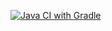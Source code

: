 [![Java CI with Gradle](https://github.com/EvgeniaSerg/HW3/actions/workflows/gradle.yml/badge.svg)](https://github.com/EvgeniaSerg/HW3/actions/workflows/gradle.yml)